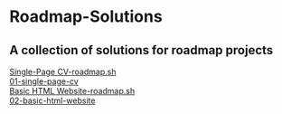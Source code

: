 # Roadmap-Solutions
## A collection of solutions for roadmap projects
[Single-Page CV-roadmap.sh](https://roadmap.sh/projects/single-page-cv)  
[01-single-page-cv](https://github.com/Outlier-42/Roadmap-Solutions/tree/ad92b8ca731582ba007148a0afc917b5d1e6f3ed/Frontend%20Projects/01-single-page-cv)  
[Basic HTML Website-roadmap.sh](https://roadmap.sh/projects/basic-html-website)  
[02-basic-html-website](https://github.com/Outlier-42/Roadmap-Solutions/tree/ad92b8ca731582ba007148a0afc917b5d1e6f3ed/Frontend%20Projects/02-basic-html-website)  

